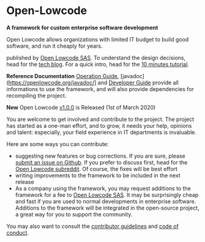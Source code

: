 # Open-Lowcode
**A framework for custom enterprise software development**

Open Lowcode allows organizations with limited IT budget to build good software, and run it cheaply for years. 

published by [Open Lowcode SAS](https://openlowcode.com). To understand the design decisions, head for the [tech blog](https://openlowcode.com/tech-blog/). For a quick intro, head for the [10 minutes tutorial](https://openlowcode.com/10-minutes-open-lowcode-tutorial/). 

**Reference Documentation** [Operation Guide](https://github.com/openlowcode/Open-Lowcode/wiki/Open-Lowcode-Operation-Guide), [javadoc](https://openlowcode.org/javadoc/] and [Developer Guide](https://github.com/openlowcode/Open-Lowcode/wiki/Open--Lowcode-Developper-Guide) provide all informations to use the framework, and will also provide dependencies for recompiling the project.

**New** Open Lowcode [v1.0.0](https://github.com/openlowcode/Open-Lowcode/releases/tag/v1.0.0) is Released (1st of March 2020)

You are welcome to get involved and contribute to the project. The project has started as a one-man effort, and to grow, it needs your help, opinions and talent: especially, your field experience in IT departments is invaluable. 

Here are some ways you can contribute:
* suggesting new features or bug corrections. If you are sure, please [submit an issue on Github](https://github.com/openlowcode/Open-Lowcode/issues). If you prefer to discuss first, head for the [Open Lowcode subreddit](https://www.reddit.com/r/OpenLowcode/). Of course, the fixes will be best effort
* writing improvements to the framework to be included in the next release
* As a company using the framework, you may request additions to the framework for a fee to [Open Lowcode SAS](https://openlowcode.com). It may be surprisingly cheap and fast if you are used to normal developments in enterprise software. Additions to the framework will be integrated  in the open-source project, a great way for you to support the community.

You may also want to consult the [contributor guidelines](https://github.com/openlowcode/Open-Lowcode/blob/master/CONTRIBUTING.md) and [code of conduct](https://github.com/openlowcode/Open-Lowcode/blob/master/CODE_OF_CONDUCT.md).
